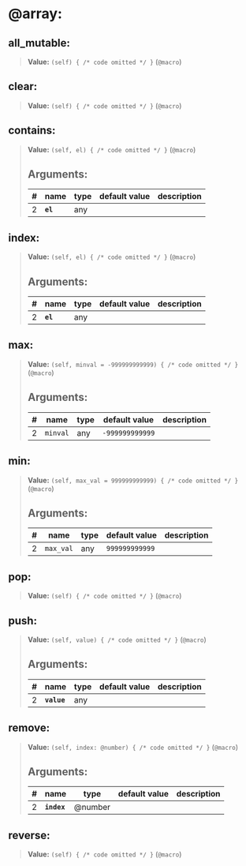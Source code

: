   

# **@array**: 
 
## **all\_mutable**:

> **Value:** `(self) { /* code omitted */ }` (`@macro`) 
>
>
>  
>

## **clear**:

> **Value:** `(self) { /* code omitted */ }` (`@macro`) 
>
>
>  
>

## **contains**:

> **Value:** `(self, el) { /* code omitted */ }` (`@macro`) 
>
>## Arguments:
>
>| # | name | type | default value | description |
>| - | ---- | ---- | ------------- | ----------- |
>| 2 | **`el`** |any | | |
>  
>  
>

## **index**:

> **Value:** `(self, el) { /* code omitted */ }` (`@macro`) 
>
>## Arguments:
>
>| # | name | type | default value | description |
>| - | ---- | ---- | ------------- | ----------- |
>| 2 | **`el`** |any | | |
>  
>  
>

## **max**:

> **Value:** `(self, minval = -999999999999) { /* code omitted */ }` (`@macro`) 
>
>## Arguments:
>
>| # | name | type | default value | description |
>| - | ---- | ---- | ------------- | ----------- |
>| 2 | `minval` |any | `-999999999999` | |
>  
>  
>

## **min**:

> **Value:** `(self, max_val = 999999999999) { /* code omitted */ }` (`@macro`) 
>
>## Arguments:
>
>| # | name | type | default value | description |
>| - | ---- | ---- | ------------- | ----------- |
>| 2 | `max_val` |any | `999999999999` | |
>  
>  
>

## **pop**:

> **Value:** `(self) { /* code omitted */ }` (`@macro`) 
>
>
>  
>

## **push**:

> **Value:** `(self, value) { /* code omitted */ }` (`@macro`) 
>
>## Arguments:
>
>| # | name | type | default value | description |
>| - | ---- | ---- | ------------- | ----------- |
>| 2 | **`value`** |any | | |
>  
>  
>

## **remove**:

> **Value:** `(self, index: @number) { /* code omitted */ }` (`@macro`) 
>
>## Arguments:
>
>| # | name | type | default value | description |
>| - | ---- | ---- | ------------- | ----------- |
>| 2 | **`index`** | @number | | |
>  
>  
>

## **reverse**:

> **Value:** `(self) { /* code omitted */ }` (`@macro`) 
>
>
>  
>
